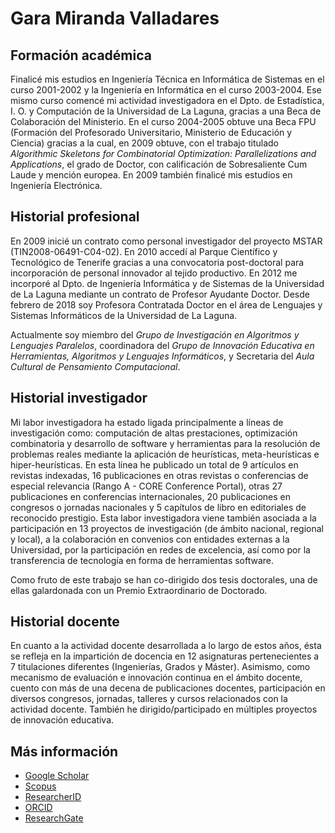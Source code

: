 # Gara Miranda Valladares

## Formación académica
Finalicé mis estudios en Ingeniería Técnica en Informática de Sistemas en el curso 2001-2002 y la Ingeniería en Informática en el curso 2003-2004. Ese mismo curso comencé mi actividad investigadora en el Dpto. de Estadística, I. O. y Computación de la Universidad de La Laguna, gracias a una Beca de Colaboración del Ministerio. En el curso 2004-2005 obtuve una Beca FPU (Formación del Profesorado Universitario, Ministerio de Educación y Ciencia) gracias a la cual, en 2009 obtuve, con el trabajo titulado *Algorithmic Skeletons for Combinatorial Optimization: Parallelizations and Applications*, el grado de Doctor, con calificación de Sobresaliente Cum Laude y mención europea. En 2009 también finalicé mis estudios en Ingeniería Electrónica.

## Historial profesional
En 2009 inicié un contrato como personal investigador del proyecto MSTAR (TIN2008-06491-C04-02). En 2010 accedí al Parque Científico y Tecnológico de Tenerife gracias a una convocatoria post-doctoral para incorporación de personal innovador al tejido productivo. En 2012 me incorporé al Dpto. de Ingeniería Informática y de Sistemas de la Universidad de La Laguna mediante un contrato de Profesor Ayudante Doctor. Desde febrero de 2018 soy Profesora Contratada Doctor en el área de Lenguajes y Sistemas Informáticos de la Universidad de La Laguna.

Actualmente soy miembro del *Grupo de Investigación en Algoritmos y Lenguajes Paralelos*, coordinadora del *Grupo de Innovación Educativa en Herramientas, Algoritmos y Lenguajes Informáticos*, y Secretaria del *Aula Cultural de Pensamiento Computacional*.

## Historial investigador
Mi labor investigadora ha estado ligada principalmente a líneas de investigación como: computación de altas prestaciones, optimización combinatoria y desarrollo de software y herramientas para la resolución de problemas reales mediante la aplicación de heurísticas, meta-heurísticas e hiper-heurísticas. En esta línea he publicado un total de 9 artículos en revistas indexadas, 16 publicaciones en otras revistas o conferencias de especial relevancia (Rango A - CORE Conference Portal), otras 27 publicaciones en conferencias internacionales, 20 publicaciones en congresos o jornadas nacionales y 5 capítulos de libro en editoriales de reconocido prestigio. Esta labor investigadora viene también asociada a la participación en 13 proyectos de investigación (de ámbito nacional, regional y local), a la colaboración en convenios con entidades externas a la Universidad, por la participación en redes de excelencia, así como por la transferencia de tecnología en forma de herramientas software.

Como fruto de este trabajo se han co-dirigido dos tesis doctorales, una de ellas galardonada con un Premio Extraordinario de Doctorado. 

## Historial docente
En cuanto a la actividad docente desarrollada a lo largo de estos años, ésta se refleja en la impartición de docencia en 12 asignaturas pertenecientes a 7 titulaciones diferentes (Ingenierías, Grados y Máster). Asimismo, como mecanismo de evaluación e innovación continua en el ámbito docente, cuento con más de una decena de publicaciones docentes, participación en diversos congresos, jornadas, talleres y cursos relacionados con la actividad docente. También he dirigido/participado en múltiples proyectos de innovación educativa. 


## Más información
* [Google Scholar](https://scholar.google.es/citations?user=6iT-PmEAAAAJ&hl=es&oi=ao)
* [Scopus](https://www.scopus.com/authid/detail.uri?authorId=18434736700)
* [ResearcherID](http://www.researcherid.com/rid/L-9662-2014)
* [ORCID](https://orcid.org/0000-0002-2181-0067)
* [ResearchGate](https://www.researchgate.net/profile/Gara_Miranda_Valladares)

